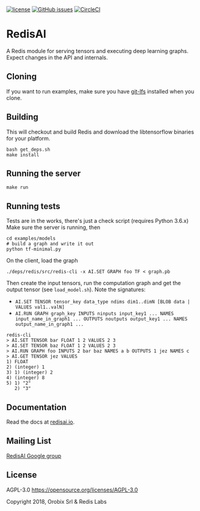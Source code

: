 [![license](https://img.shields.io/github/license/RedisAI/RedisAI.svg)](https://github.com/RedisAI/RedisAI)
[![GitHub issues](https://img.shields.io/github/release/RedisAI/RedisAI.svg)](https://github.com/RedisAI/RedisAI/releases/latest)
[![CircleCI](https://circleci.com/gh/RedisAI/RedisAI/tree/master.svg?style=svg)](https://circleci.com/gh/RedisAI/RedisAI/tree/master)

# RedisAI

A Redis module for serving tensors and executing deep learning graphs.
Expect changes in the API and internals.

## Cloning
If you want to run examples, make sure you have [git-lfs](https://git-lfs.github.com) installed when you clone.

## Building
This will checkout and build Redis and download the libtensorflow binaries for your platform.
```
bash get_deps.sh
make install
```

## Running the server
```
make run
```

## Running tests
Tests are in the works, there's just a check script (requires Python 3.6.x)
Make sure the server is running, then
```
cd examples/models
# build a graph and write it out
python tf-minimal.py
```

On the client, load the graph
```
./deps/redis/src/redis-cli -x AI.SET GRAPH foo TF < graph.pb
```

Then create the input tensors, run the computation graph and get the output tensor (see `load_model.sh`). Note the signatures: 
* `AI.SET TENSOR tensor_key data_type ndims dim1..dimN [BLOB data | VALUES val1..valN]`
* `AI.RUN GRAPH graph_key INPUTS ninputs input_key1 ... NAMES input_name_in_graph1 ... OUTPUTS noutputs output_key1 ... NAMES output_name_in_graph1 ...`
```
redis-cli
> AI.SET TENSOR bar FLOAT 1 2 VALUES 2 3
> AI.SET TENSOR baz FLOAT 1 2 VALUES 2 3
> AI.RUN GRAPH foo INPUTS 2 bar baz NAMES a b OUTPUTS 1 jez NAMES c
> AI.GET TENSOR jez VALUES
1) FLOAT
2) (integer) 1
3) 1) (integer) 2
4) (integer) 8
5) 1) "2"
   2) "3"
```

## Documentation

Read the docs at [redisai.io](http://redisai.io).

## Mailing List

[RedisAI Google group](https://groups.google.com/forum/#!forum/redisai)

## License

AGPL-3.0 https://opensource.org/licenses/AGPL-3.0

Copyright 2018, Orobix Srl & Redis Labs
